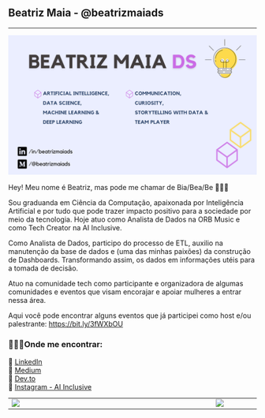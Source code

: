 ## Beatriz Maia - @beatrizmaiads
-------------------------

![image](/icon/icon-readme.png)  

Hey! Meu nome é Beatriz, mas pode me chamar de Bia/Bea/Be 👩‍💻🖖 

Sou graduanda em Ciência da Computação, apaixonada por Inteligência Artificial e por tudo que pode trazer impacto positivo para a sociedade por meio da tecnologia.
Hoje atuo como Analista de Dados na ORB Music e como Tech Creator na AI Inclusive.

Como Analista de Dados, participo do processo de ETL, auxilio na manutenção da base de dados e (uma das minhas paixões) da construção de Dashboards. Transformando assim, os dados em informações utéis para a tomada de decisão. 


Atuo na comunidade tech como participante e organizadora de algumas comunidades e eventos que visam encorajar e apoiar mulheres a entrar nessa área.

Aqui você pode encontrar alguns eventos que já participei como host e/ou palestrante: https://bit.ly/3fWXbOU


### 👩🏼‍💻**Onde me encontrar**:

 🎲 [LinkedIn](https://www.linkedin.com/in/beatrizmaiads/)   
 🎲 [Medium](https://medium.com/@beatrizmaiads)  
 🎲 [Dev.to](https://dev.to/beatrizmaiads)  
 🎲 [Instagram - AI Inclusive](https://www.instagram.com/ai_inclusive/)
 
 
<center>
<table>
    <tr>
        <td><img width="400px" align="left" src="https://github-readme-stats.vercel.app/api/top-langs/?username=beatrizmaiads&hide=html&layout=compact&theme=nightowl" /></td>
        <td><img width="495px" align="left" src="https://github-readme-stats.vercel.app/api?username=beatrizmaiads&theme=nightowl"/></td>
    </tr>   
</table>
</center> 
